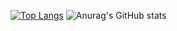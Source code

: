 [![Top Langs](https://github-readme-stats.vercel.app/api/top-langs/?username=bukita1999)](https://github.com/anuraghazra/github-readme-stats)
![Anurag's GitHub stats](https://github-readme-stats.vercel.app/api?username=bukita1999&show_icons=true&theme=radical)

